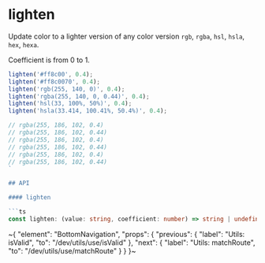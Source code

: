 
# lighten

Update color to a lighter version of any color version `rgb`, `rgba`, `hsl`, `hsla`, `hex`, `hexa`.

Coefficient is from 0 to 1.

```ts
lighten('#ff8c00', 0.4);
lighten('#ff8c0070', 0.4);
lighten('rgb(255, 140, 0)', 0.4);
lighten('rgba(255, 140, 0, 0.44)', 0.4);
lighten('hsl(33, 100%, 50%)', 0.4);
lighten('hsla(33.414, 100.41%, 50.4%)', 0.4);

// rgba(255, 186, 102, 0.4)
// rgba(255, 186, 102, 0.44)
// rgba(255, 186, 102, 0.4)
// rgba(255, 186, 102, 0.44)
// rgba(255, 186, 102, 0.4)
// rgba(255, 186, 102, 0.44)
`

## API

#### lighten

```ts
const lighten: (value: string, coefficient: number) => string | undefined;
```


~{
  "element": "BottomNavigation",
  "props": {
    "previous": {
      "label": "Utils: isValid",
      "to": "/dev/utils/use/isValid"
    },
    "next": {
      "label": "Utils: matchRoute",
      "to": "/dev/utils/use/matchRoute"
    }
  }
}~
